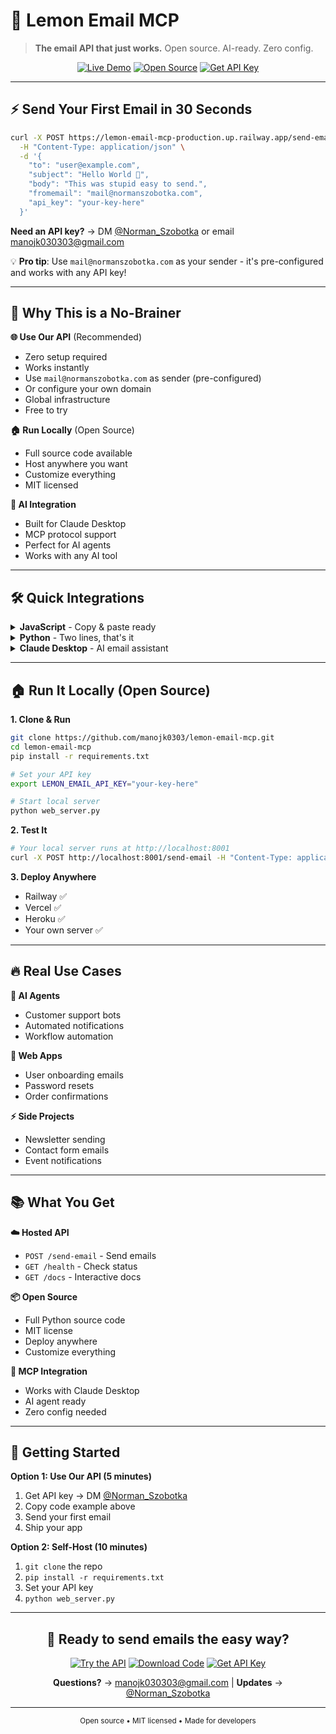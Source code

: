 # 🍋 Lemon Email MCP

> **The email API that just works.** Open source. AI-ready. Zero config.

<div align="center">

[![Live Demo](https://img.shields.io/badge/🌐_Try_Now-Live-brightgreen?style=for-the-badge)](https://lemon-email-mcp-production.up.railway.app/)
[![Open Source](https://img.shields.io/badge/📖_Open_Source-MIT-blue?style=for-the-badge)](https://github.com/manojk0303/lemon-email-mcp)
[![Get API Key](https://img.shields.io/badge/🔑_Get_Key-Instant-orange?style=for-the-badge)](https://x.com/Norman_Szobotka)

</div>

---

## ⚡ Send Your First Email in 30 Seconds

```bash
curl -X POST https://lemon-email-mcp-production.up.railway.app/send-email \
  -H "Content-Type: application/json" \
  -d '{
    "to": "user@example.com",
    "subject": "Hello World 👋",
    "body": "This was stupid easy to send.",
    "fromemail": "mail@normanszobotka.com",
    "api_key": "your-key-here"
  }'
```

**Need an API key?** → DM [@Norman_Szobotka](https://x.com/Norman_Szobotka) or email [manojk030303@gmail.com](mailto:manojk030303@gmail.com)

💡 **Pro tip**: Use `mail@normanszobotka.com` as your sender - it's pre-configured and works with any API key!

---

## 🚀 Why This is a No-Brainer

**🌐 Use Our API** (Recommended)
- Zero setup required
- Works instantly
- Use `mail@normanszobotka.com` as sender (pre-configured)
- Or configure your own domain
- Global infrastructure
- Free to try

**🏠 Run Locally** (Open Source)
- Full source code available
- Host anywhere you want  
- Customize everything
- MIT licensed

**🤖 AI Integration**
- Built for Claude Desktop
- MCP protocol support
- Perfect for AI agents
- Works with any AI tool

---

## 🛠 Quick Integrations

<details>
<summary><b>JavaScript</b> - Copy & paste ready</summary>

```javascript
const response = await fetch('https://lemon-email-mcp-production.up.railway.app/send-email', {
  method: 'POST',
  headers: { 'Content-Type': 'application/json' },
  body: JSON.stringify({
    to: 'user@example.com',
    subject: 'Your app just got email superpowers',
    body: 'Welcome to the future!',
    fromemail: 'mail@normanszobotka.com', // Pre-configured sender
    api_key: 'your-key-here'
  })
});

const result = await response.json();
console.log('Email sent!', result);
```

</details>

<details>
<summary><b>Python</b> - Two lines, that's it</summary>

```python
import requests

response = requests.post('https://lemon-email-mcp-production.up.railway.app/send-email', json={
    'to': 'user@example.com',
    'subject': 'Python made this easy',
    'body': 'No complicated setup needed!',
    'fromemail': 'mail@normanszobotka.com',  # Pre-configured sender
    'api_key': 'your-key-here'
})

print('Done!', response.json())
```

</details>

<details>
<summary><b>Claude Desktop</b> - AI email assistant</summary>

Add to your Claude Desktop config:

```json
{
  "mcpServers": {
    "lemon-email": {
      "command": "python",
      "args": ["/path/to/simple_mcp_server.py"],
      "env": {
        "LEMON_EMAIL_API_KEY": "your-key-here"
      }
    }
  }
}
```

Now Claude can send emails for you automatically!

</details>

---

## 🏠 Run It Locally (Open Source)

**1. Clone & Run**
```bash
git clone https://github.com/manojk0303/lemon-email-mcp.git
cd lemon-email-mcp
pip install -r requirements.txt

# Set your API key
export LEMON_EMAIL_API_KEY="your-key-here"

# Start local server
python web_server.py
```

**2. Test It**
```bash
# Your local server runs at http://localhost:8001
curl -X POST http://localhost:8001/send-email -H "Content-Type: application/json" -d '{...}'
```

**3. Deploy Anywhere**
- Railway ✅
- Vercel ✅  
- Heroku ✅
- Your own server ✅

---

## 🔥 Real Use Cases

**🤖 AI Agents**
- Customer support bots
- Automated notifications  
- Workflow automation

**🚀 Web Apps**
- User onboarding emails
- Password resets
- Order confirmations

**⚡ Side Projects**
- Newsletter sending
- Contact form emails
- Event notifications

---

## 📚 What You Get

**☁️ Hosted API**
- `POST /send-email` - Send emails
- `GET /health` - Check status
- `GET /docs` - Interactive docs

**📦 Open Source**
- Full Python source code
- MIT license
- Deploy anywhere
- Customize everything

**🤖 MCP Integration**
- Works with Claude Desktop
- AI agent ready
- Zero config needed

---

## 🌟 Getting Started

**Option 1: Use Our API (5 minutes)**
1. Get API key → DM [@Norman_Szobotka](https://x.com/Norman_Szobotka)
2. Copy code example above
3. Send your first email
4. Ship your app

**Option 2: Self-Host (10 minutes)**  
1. `git clone` the repo
2. `pip install -r requirements.txt`
3. Set your API key
4. `python web_server.py`

---

<div align="center">

## 🚀 Ready to send emails the easy way?

[![Try the API](https://img.shields.io/badge/🌐_Try_API_Now-Free-brightgreen?style=for-the-badge)](https://lemon-email-mcp-production.up.railway.app/)
[![Download Code](https://img.shields.io/badge/📦_Get_Source_Code-Open_Source-blue?style=for-the-badge)](https://github.com/manojk0303/lemon-email-mcp)
[![Get API Key](https://img.shields.io/badge/🔑_Get_API_Key-30_seconds-orange?style=for-the-badge)](https://x.com/Norman_Szobotka)

**Questions?** → [manojk030303@gmail.com](mailto:manojk030303@gmail.com) | **Updates** → [@Norman_Szobotka](https://x.com/Norman_Szobotka)

</div>

---

<div align="center">
<sub>Open source • MIT licensed • Made for developers</sub>
</div>